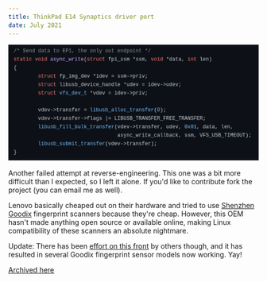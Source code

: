```yaml
---
title: ThinkPad E14 Synaptics driver port
date: July 2021
---
```


![libusb code](assets/images/e14ports.png "libusb code")

Another failed attempt at reverse-engineering. This one was a bit more difficult than I expected, so I left it alone. If you'd like to contribute fork the project (you can email me as well).

Lenovo basically cheaped out on their hardware and tried to use [Shenzhen Goodix](https://github.com/goodix-fp-linux-dev) fingerprint scanners because they're cheap. However, this OEM hasn't made anything open source or available online, making Linux compatibility of these
scanners an absolute nightmare.

Update: There has been [effort on this front](https://github.com/goodix-fp-linux-dev) by others though, and it has resulted in several Goodix fingerprint sensor models now working. Yay!

[Archived here](https://github.com/4f77616973/ThinkPad-E14-fingerprint)

